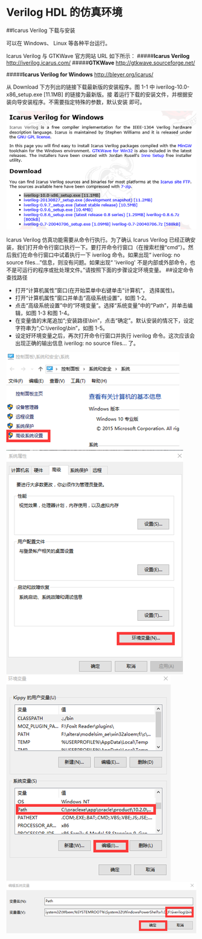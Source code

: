 # Verilog HDL 的仿真环境

##Icarus Verilog 下载与安装

可以在 Windows、 Linux 等各种平台运行。

Icarus Verilog 与 GTKWave 官方网站 URL 如下所示：
#####**Icarus Verilog**
http://iverilog.icarus.com/
#####**GTKWave**
http://gtkwave.sourceforge.net/

#####**Icarus Verilog for Windows**
http://bleyer.org/icarus/

从 Download 下方列出的链接下载最新版的安装程序。图 1-1 中 iverilog-10.0-x86_setup.exe [11.1MB] 的链接为最新版。接
着运行下载的安装文件，并根据安装向导安装程序。不需要指定特殊的参数，默认安装
即可。

![figure 1-1](img/Icarus_Verilog_for_Windows.png)

Icarus Verilog 仿真功能需要从命令行执行。为了确认 Icarus Verilog 已经正确安装，我们打开命令行窗口执行一下。要打开命令行窗口（在搜索栏搜“cmd”）。然后我们在命令行窗口中试着执行一下 iverilog 命令。如果出现“ iverilog: no source files...”信息，则没有问题。如果出现“ 'iverilog' 不是内部或外部命令，也不是可运行的程序或批处理文件。”请按照下面的步骤设定环境变量。
##设定命令查找路径
* 打开“计算机属性”窗口(在开始菜单中右键单击“计算机”， 选择属性)。
* 打开“计算机属性”窗口并单击“高级系统设置”，如图 1-2。
* 点击“高级系统设置”中的“环境变量”。选择“系统变量”中的“Path”，并单击编辑，如图 1-3 和图 1-4。
* 在变量值的末尾追加“;安装路径\bin”，点击“确定”。默认安装的情况下，设定字符串为“;C:\iverilog\bin”，如图 1-5。
* 设定好环境变量之后，再次打开命令行窗口并执行 iverilog 命令。这次应该会出现正确的输出信息 iverilog: no source files... 了。

![figure 1-2](img/install1.png)
![figure 1-3](img/install2.png)
![figure 1-4](img/install3.png)
![figure 1-5](img/install4.png)
